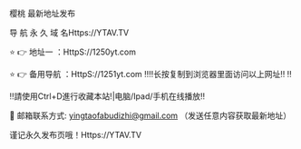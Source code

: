 樱桃 最新地址发布

导 航 永 久 域 名Https://YTAV.TV

⭐️ 👉 地址一 ：HttpS://1250yt.com

⭐️ 👉 备用导航 ：HttpS://1251yt.com
‼️‼️长按复制到浏览器里面访问以上网址‼️ ‼️

‼️請使用Ctrl+D進行收藏本站!|电脑/Ipad/手机在线播放‼️

📧 邮箱联系方式: yingtaofabudizhi@gmail.com （发送任意内容获取最新地址）

谨记永久发布页哦！Https://YTAV.TV
